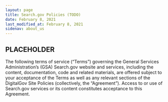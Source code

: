 ```yaml
---
layout: page
title: Search.gov Policies (TODO)
date: February 8, 2021
last_modified_at: February 8, 2021
sidenav: about_us
---
```


## PLACEHOLDER

The following terms of service (“Terms”) governing the General Services Administration’s (GSA) Search.gov website and services, including the content, documentation, code and related materials, are offered subject to your acceptance of the Terms as well as any relevant sections of the DigitalGov Site Policies (collectively, the “Agreement”). Access to or use of Search.gov services or its content constitutes acceptance to this Agreement.

